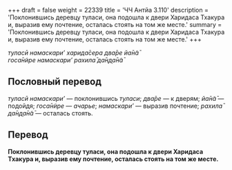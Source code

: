 +++
draft = false
weight = 22339
title = 'ЧЧ Антйа 3.110'
description = 'Поклонившись деревцу туласи, она подошла к двери Харидаса Тхакура и, выразив ему почтение, осталась стоять на том же месте.'
summary = 'Поклонившись деревцу туласи, она подошла к двери Харидаса Тхакура и, выразив ему почтение, осталась стоять на том же месте.'
+++

_туласӣ намаскари’ харида̄сера два̄ре йа̄н̃а̄  
госа̄н̃ире намаскари’ рахила̄ да̄н̣д̣а̄н̃а̄_

## Пословный перевод

_туласӣ_ _намаскари’_ — поклонившись _туласи_; _два̄ре_ — к дверям; _йа̄н̃а̄_ — подойдя; _госа̄н̃ире_ — _ачарье_; _намаскари’_ — выразив почтение; _рахила̄_ _да̄н̣д̣а̄н̃а̄_ — осталась стоять.

## Перевод

**Поклонившись деревцу туласи, она подошла к двери Харидаса Тхакура и, выразив ему почтение, осталась стоять на том же месте.**
